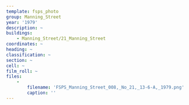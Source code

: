 ```yaml
---
template: fsps_photo
group: Manning_Street
year: '1979'
description: ~
buildings:
    - Manning_Street/21_Manning_Street
coordinates: ~
heading: ~
classification: ~
section: ~
cell: ~
film_roll: ~
files:
    -
        filename: 'FSPS_Manning_Street_008,_No_21,_13-6-A,_1979.png'
        caption: ''
---
```

